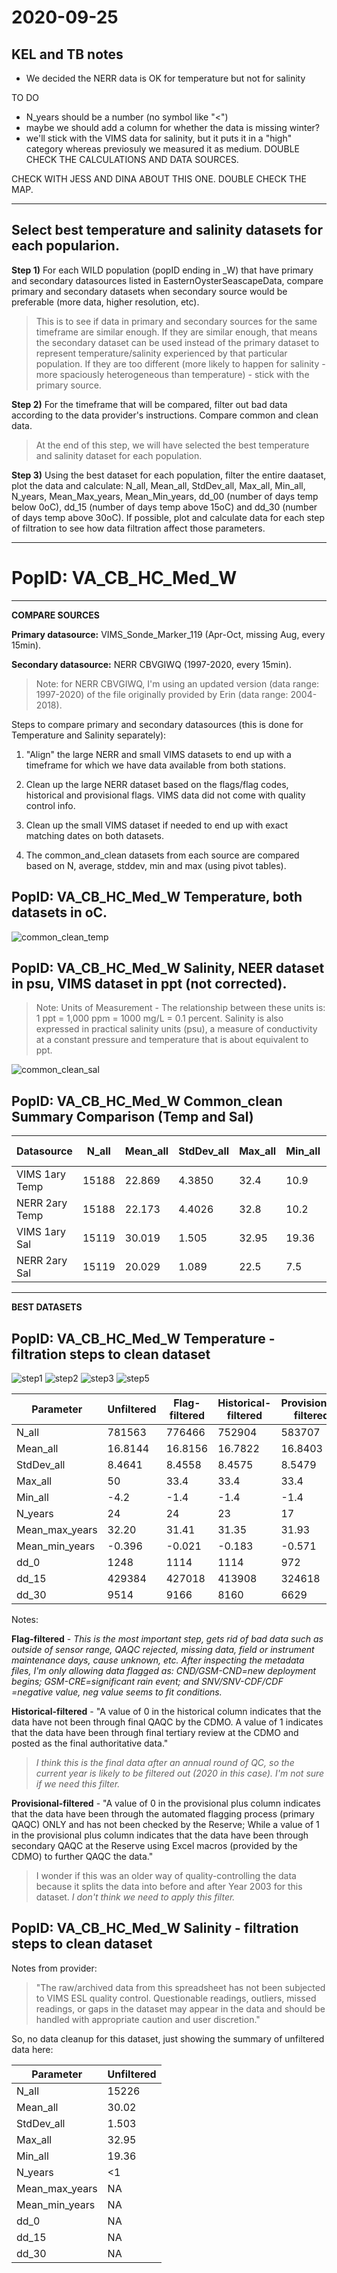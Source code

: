 # 2020-09-25

## KEL and TB notes
- We decided the NERR data is OK for temperature but not for salinity

TO DO
- N_years should be a number (no symbol like "<")
- maybe we should add a column for whether the data is missing winter?
- we'll stick with the VIMS data for salinity, but it puts it in a "high" category whereas previosuly we measured it as medium. DOUBLE CHECK THE CALCULATIONS AND DATA SOURCES.

CHECK WITH JESS AND DINA ABOUT THIS ONE. DOUBLE CHECK THE MAP.

---

## Select best temperature and salinity datasets for each popularion.

**Step 1)** For each WILD population (popID ending in _W) that have primary and secondary datasources listed in EasternOysterSeascapeData, compare primary and secondary datasets when secondary source would be preferable (more data, higher resolution, etc). 

> This is to see if data in primary and secondary sources for the same timeframe are similar enough. 
> If they are similar enough, that means the secondary dataset can be used instead of the primary dataset to represent temperature/salinity experienced by that particular population.
> If they are too different (more likely to happen for salinity - more spaciously heterogeneous than temperature) - stick with the primary source.

**Step 2)** For the timeframe that will be compared, filter out bad data according to the data provider's instructions. Compare common and clean data.

> At the end of this step, we will have selected the best temperature and salinity dataset for each population. 

**Step 3)** Using the best dataset for each population, filter the entire daataset, plot the data and calculate: N_all, Mean_all, StdDev_all, Max_all, Min_all, N_years, Mean_Max_years, Mean_Min_years, dd_00 (number of days temp below 0oC), dd_15 (number of days temp above 15oC) and dd_30 (number of days temp above 30oC). If possible, plot and calculate data for each step of filtration to see how data filtration affect those parameters.

---

# PopID: VA_CB_HC_Med_W

---

**COMPARE SOURCES**

**Primary datasource:** VIMS_Sonde_Marker_119 (Apr-Oct, missing Aug, every 15min).

**Secondary datasource:** NERR CBVGIWQ (1997-2020, every 15min).

> Note: for NERR CBVGIWQ, I'm using an updated version (data range: 1997-2020) of the file originally provided by Erin (data range: 2004-2018).

Steps to compare primary and secondary datasources (this is done for Temperature and Salinity separately):

1) "Align" the large NERR and small VIMS datasets to end up with a timeframe for which we have data available from both stations. 

2) Clean up the large NERR dataset based on the flags/flag codes, historical and provisional flags. VIMS data did not come with quality control info.

3) Clean up the small VIMS dataset if needed to end up with exact matching dates on both datasets.

4) The common_and_clean datasets from each source are compared based on N, average, stddev, min and max (using pivot tables).

## PopID: VA_CB_HC_Med_W Temperature, both datasets in oC.

![common_clean_temp](../img/VA-CB-HC-Med-W-common-clean-temp.PNG)

## PopID: VA_CB_HC_Med_W Salinity, NEER dataset in psu, VIMS dataset in ppt (not corrected). 

> Note: Units of Measurement - The relationship between these units is: 1 ppt = 1,000 ppm = 1000 mg/L = 0.1 percent. Salinity is also expressed in practical salinity units (psu), a measure of conductivity at a constant pressure and temperature that is about equivalent to ppt.

![common_clean_sal](../img/VA-CB-HC-Med-W-common-clean-sal.PNG)

## PopID: VA_CB_HC_Med_W Common_clean Summary Comparison (Temp and Sal)

| Datasource    | N_all  | Mean_all | StdDev_all | Max_all | Min_all | Best dataset |
| ------------- | ------ | -------- | ---------- | ------- | ------- |:------------:|
| VIMS 1ary Temp| 15188  | 22.869   | 4.3850     |32.4     |10.9     |              |
| NERR 2ary Temp| 15188  | 22.173   | 4.4026     |32.8     |10.2     |x             |
| VIMS 1ary Sal | 15119  | 30.019   | 1.505      |32.95    |19.36    |    x         |
| NERR 2ary Sal | 15119  | 20.029   | 1.089      |22.5     |7.5      |              |


---

**BEST DATASETS**

## PopID: VA_CB_HC_Med_W Temperature - filtration steps to clean dataset

![step1](../img/VA-CB-HC-Med-W-temp-1-unfiltered.PNG)
![step2](../img/VA-CB-HC-Med-W-temp-2-flag-filtered.PNG)
![step3](../img/VA-CB-HC-Med-W-temp-3-historical-filtered.PNG)
![step5](../img/VA-CB-HC-Med-W-temp-5-provisional.PNG)

| Parameter      | Unfiltered | Flag-filtered | Historical-filtered | Provisional-filtered |
| ---------------| ---------- | ------------- | ------------------- | -------------------- |
| N_all          | 781563     |  776466       |  752904             |  583707              |
| Mean_all       |  16.8144   | 16.8156       |  16.7822            |  16.8403             |
| StdDev_all     |  8.4641    |  8.4558       |  8.4575             |  8.5479              |
| Max_all        | 50         |  33.4         |  33.4               |  33.4                |
| Min_all        | -4.2       |  -1.4         |   -1.4              |  -1.4                |
| N_years        |  24        |  24           |   23                |  17                  |
| Mean_max_years | 32.20      | 31.41         |  31.35              |  31.93               |
| Mean_min_years | -0.396     | -0.021        | -0.183              | -0.571               |
| dd_0           |  1248      |  1114         |   1114              | 972                  |
| dd_15          | 429384     |  427018       |  413908             | 324618               |
| dd_30          |  9514      | 9166          |  8160               |  6629                |

Notes: 

**Flag-filtered** - *This is the most important step, gets rid of bad data such as outside of sensor range, QAQC rejected, missing data, field or instrument maintenance days, cause unknown, etc. After inspecting the metadata files, I'm only allowing data flagged as: CND/GSM-CND=new deployment begins; GSM-CRE=significant rain event; and SNV/SNV-CDF/CDF =negative value, neg value seems to fit conditions.*

**Historical-filtered** - "A value of 0 in the historical column indicates that the data have not been through final QAQC by the CDMO. A value of 1 indicates that the data have been through final tertiary review at the CDMO and posted as the final authoritative data." 
>*I think this is the final data after an annual round of QC, so the current year is likely to be filtered out (2020 in this case). I'm not sure if we need this filter.*

**Provisional-filtered** - "A value of 0 in the provisional plus column indicates that the data have been through the automated flagging process (primary QAQC) ONLY and has not been checked by the Reserve; While a value of 1 in the provisional plus column indicates that the data have been through secondary QAQC at the Reserve using Excel macros (provided by the CDMO) to further QAQC the data." 
>I wonder if this was an older way of quality-controlling the data because it splits the data into before and after Year 2003 for this dataset. *I don't think we need to apply this filter.*

## PopID: VA_CB_HC_Med_W Salinity - filtration steps to clean dataset

Notes from provider: 

>"The raw/archived data from this spreadsheet has not been subjected to VIMS ESL quality control. Questionable readings, outliers, missed readings, or gaps in the dataset may appear in the data and should be handled with appropriate caution and user discretion."

So, no data cleanup for this dataset, just showing the summary of unfiltered data here:

| Parameter      | Unfiltered | 
| ---------------| ---------- | 
| N_all          | 15226      | 
| Mean_all       |  30.02     | 
| StdDev_all     |  1.503     |  
| Max_all        | 32.95      |  
| Min_all        | 19.36      |  
| N_years        |  <1        |  
| Mean_max_years | NA         | 
| Mean_min_years | NA         | 
| dd_0           |  NA        |  
| dd_15          | NA         |  
| dd_30          |  NA        | 
